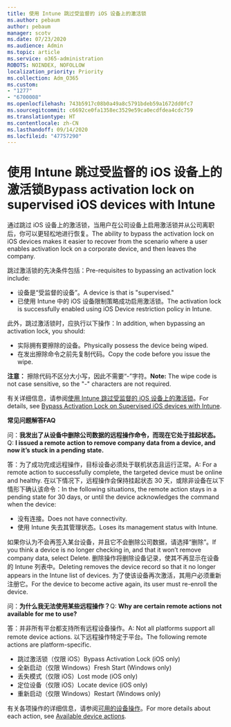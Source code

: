 ```yaml
---
title: 使用 Intune 跳过受监督的 iOS 设备上的激活锁
ms.author: pebaum
author: pebaum
manager: scotv
ms.date: 07/23/2020
ms.audience: Admin
ms.topic: article
ms.service: o365-administration
ROBOTS: NOINDEX, NOFOLLOW
localization_priority: Priority
ms.collection: Adm_O365
ms.custom:
- "1277"
- "6700008"
ms.openlocfilehash: 743b5917c08b0a49a8c5791bdeb59a1672dd0fc7
ms.sourcegitcommit: c6692ce0fa1358ec3529e59ca0ecdfdea4cdc759
ms.translationtype: HT
ms.contentlocale: zh-CN
ms.lasthandoff: 09/14/2020
ms.locfileid: "47757290"
---
```

# <a name="bypass-activation-lock-on-supervised-ios-devices-with-intune"></a><span data-ttu-id="6ab7a-102">使用 Intune 跳过受监督的 iOS 设备上的激活锁</span><span class="sxs-lookup"><span data-stu-id="6ab7a-102">Bypass activation lock on supervised iOS devices with Intune</span></span>

<span data-ttu-id="6ab7a-103">通过跳过 iOS 设备上的激活锁，当用户在公司设备上启用激活锁并从公司离职后，你可以更轻松地进行恢复。</span><span class="sxs-lookup"><span data-stu-id="6ab7a-103">The ability to bypass the activation lock on iOS devices makes it easier to recover from the scenario where a user enables activation lock on a corporate device, and then leaves the company.</span></span>

<span data-ttu-id="6ab7a-104">跳过激活锁的先决条件包括：</span><span class="sxs-lookup"><span data-stu-id="6ab7a-104">Pre-requisites to bypassing an activation lock include:</span></span>

- <span data-ttu-id="6ab7a-105">设备是“受监督的设备”。</span><span class="sxs-lookup"><span data-stu-id="6ab7a-105">A device is that is "supervised."</span></span>
- <span data-ttu-id="6ab7a-106">已使用 Intune 中的 iOS 设备限制策略成功启用激活锁。</span><span class="sxs-lookup"><span data-stu-id="6ab7a-106">The activation lock is successfully enabled using iOS Device restriction policy in Intune.</span></span>

<span data-ttu-id="6ab7a-107">此外，跳过激活锁时，应执行以下操作：</span><span class="sxs-lookup"><span data-stu-id="6ab7a-107">In addition, when bypassing an activation lock, you should:</span></span>

- <span data-ttu-id="6ab7a-108">实际拥有要擦除的设备。</span><span class="sxs-lookup"><span data-stu-id="6ab7a-108">Physically possess the device being wiped.</span></span>
- <span data-ttu-id="6ab7a-109">在发出擦除命令之前先复制代码。</span><span class="sxs-lookup"><span data-stu-id="6ab7a-109">Copy the code before you issue the wipe.</span></span>

<span data-ttu-id="6ab7a-110">**注意：** 擦除代码不区分大小写，因此不需要“-”字符。</span><span class="sxs-lookup"><span data-stu-id="6ab7a-110">**Note:** The wipe code is not case sensitive, so the "-" characters are not required.</span></span>

<span data-ttu-id="6ab7a-111">有关详细信息，请参阅[使用 Intune 跳过受监督的 iOS 设备上的激活锁](https://docs.microsoft.com/intune/device-activation-lock-bypass)。</span><span class="sxs-lookup"><span data-stu-id="6ab7a-111">For details, see [Bypass Activation Lock on Supervised iOS devices with Intune](https://docs.microsoft.com/intune/device-activation-lock-bypass).</span></span>

<span data-ttu-id="6ab7a-112">**常见问题解答**</span><span class="sxs-lookup"><span data-stu-id="6ab7a-112">**FAQ**</span></span>

<span data-ttu-id="6ab7a-113">问：**我发出了从设备中删除公司数据的远程操作命令，而现在它处于挂起状态。**</span><span class="sxs-lookup"><span data-stu-id="6ab7a-113">Q: **I issued a remote action to remove company data from a device, and now it’s stuck in a pending state.**</span></span>

<span data-ttu-id="6ab7a-114">答：为了成功完成远程操作，目标设备必须处于联机状态且运行正常。</span><span class="sxs-lookup"><span data-stu-id="6ab7a-114">A: For a remote action to successfully complete, the targeted device must be online and healthy.</span></span> <span data-ttu-id="6ab7a-115">在以下情况下，远程操作会保持挂起状态 30 天，或除非设备在以下情形下确认该命令：</span><span class="sxs-lookup"><span data-stu-id="6ab7a-115">In the following situations, the remote action stays in a pending state for 30 days, or until the device acknowledges the command when the device:</span></span>

- <span data-ttu-id="6ab7a-116">没有连接。</span><span class="sxs-lookup"><span data-stu-id="6ab7a-116">Does not have connectivity.</span></span>
- <span data-ttu-id="6ab7a-117">使用 Intune 失去其管理状态。</span><span class="sxs-lookup"><span data-stu-id="6ab7a-117">Loses its management status with Intune.</span></span>

<span data-ttu-id="6ab7a-118">如果你认为不会再签入某台设备，并且它不会删除公司数据，请选择“删除”。</span><span class="sxs-lookup"><span data-stu-id="6ab7a-118">If you think a device is no longer checking in, and that it won’t remove company data, select Delete.</span></span> <span data-ttu-id="6ab7a-119">删除操作将删除设备记录，使其不再显示在设备的 Intune 列表中。</span><span class="sxs-lookup"><span data-stu-id="6ab7a-119">Deleting removes the device record so that it no longer appears in the Intune list of devices.</span></span> <span data-ttu-id="6ab7a-120">为了使该设备再次激活，其用户必须重新注册它。</span><span class="sxs-lookup"><span data-stu-id="6ab7a-120">For the device to become active again, its user must re-enroll the device.</span></span>

<span data-ttu-id="6ab7a-121">问：**为什么我无法使用某些远程操作？**</span><span class="sxs-lookup"><span data-stu-id="6ab7a-121">Q: **Why are certain remote actions not available for me to use?**</span></span>

<span data-ttu-id="6ab7a-122">答：并非所有平台都支持所有远程设备操作。</span><span class="sxs-lookup"><span data-stu-id="6ab7a-122">A: Not all platforms support all remote device actions.</span></span> <span data-ttu-id="6ab7a-123">以下远程操作特定于平台。</span><span class="sxs-lookup"><span data-stu-id="6ab7a-123">The following remote actions are platform-specific.</span></span>

- <span data-ttu-id="6ab7a-124">跳过激活锁（仅限 iOS）</span><span class="sxs-lookup"><span data-stu-id="6ab7a-124">Bypass Activation Lock (iOS only)</span></span>
- <span data-ttu-id="6ab7a-125">全新启动（仅限 Windows）</span><span class="sxs-lookup"><span data-stu-id="6ab7a-125">Fresh Start (Windows only)</span></span>
- <span data-ttu-id="6ab7a-126">丢失模式（仅限 iOS）</span><span class="sxs-lookup"><span data-stu-id="6ab7a-126">Lost mode (iOS only)</span></span>
- <span data-ttu-id="6ab7a-127">定位设备（仅限 iOS）</span><span class="sxs-lookup"><span data-stu-id="6ab7a-127">Locate device (iOS only)</span></span>
- <span data-ttu-id="6ab7a-128">重新启动（仅限 Windows）</span><span class="sxs-lookup"><span data-stu-id="6ab7a-128">Restart (Windows only)</span></span>

<span data-ttu-id="6ab7a-129">有关各项操作的详细信息，请参阅[可用的设备操作](https://docs.microsoft.com/intune/device-management#available-device-actions)。</span><span class="sxs-lookup"><span data-stu-id="6ab7a-129">For more details about each action, see [Available device actions](https://docs.microsoft.com/intune/device-management#available-device-actions).</span></span>